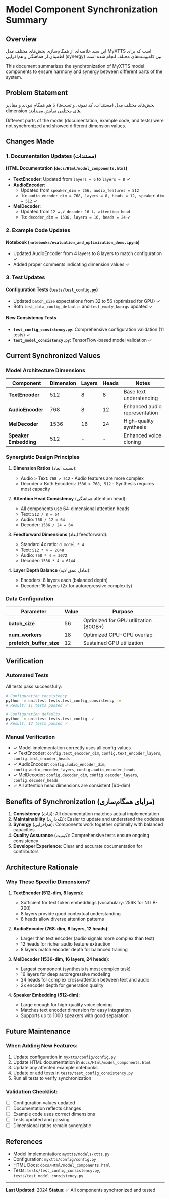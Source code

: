 # Model Component Synchronization Summary

## Overview
این سند خلاصه‌ای از همگام‌سازی بخش‌های مختلف مدل MyXTTS است که برای اطمینان از هماهنگی و هم‌افزایی (synergy) بین کامپوننت‌های مختلف انجام شده است.

This document summarizes the synchronization of MyXTTS model components to ensure harmony and synergy between different parts of the system.

## Problem Statement
بخش‌های مختلف مدل (مستندات، کد نمونه، و تست‌ها) با هم همگام نبودند و مقادیر dimension های مختلفی نمایش می‌دادند.

Different parts of the model (documentation, example code, and tests) were not synchronized and showed different dimension values.

## Changes Made

### 1. Documentation Updates (مستندات)

#### HTML Documentation (`docs/Html/model_components.html`)
- **TextEncoder**: Updated from `layers = 6` to `layers = 8` ✓
- **AudioEncoder**: 
  - Updated from `speaker_dim = 256, audio_features = 512` 
  - To: `audio_encoder_dim = 768, layers = 8, heads = 12, speaker_dim = 512` ✓
- **MelDecoder**: 
  - Updated from `12 لایه decoder با 16 attention head`
  - To: `decoder_dim = 1536, layers = 16, heads = 24` ✓

### 2. Example Code Updates

#### Notebook (`notebooks/evaluation_and_optimization_demo.ipynb`)
- Updated AudioEncoder from 4 layers to 8 layers to match configuration ✓
- Added proper comments indicating dimension values ✓

### 3. Test Updates

#### Configuration Tests (`tests/test_config.py`)
- Updated `batch_size` expectations from 32 to 56 (optimized for GPU) ✓
- Both `test_data_config_defaults` and `test_empty_kwargs` updated ✓

#### New Consistency Tests
- **`test_config_consistency.py`**: Comprehensive configuration validation (11 tests) ✓
- **`test_model_consistency.py`**: TensorFlow-based model validation ✓

## Current Synchronized Values

### Model Architecture Dimensions

| Component | Dimension | Layers | Heads | Notes |
|-----------|-----------|--------|-------|-------|
| **TextEncoder** | 512 | 8 | 8 | Base text understanding |
| **AudioEncoder** | 768 | 8 | 12 | Enhanced audio representation |
| **MelDecoder** | 1536 | 16 | 24 | High-quality synthesis |
| **Speaker Embedding** | 512 | - | - | Enhanced voice cloning |

### Synergistic Design Principles

1. **Dimension Ratios** (نسبت ابعاد):
   - Audio > Text: `768 > 512` - Audio features are more complex
   - Decoder > Both Encoders: `1536 > 768, 512` - Synthesis requires most capacity
   
2. **Attention Head Consistency** (هماهنگی attention head):
   - All components use 64-dimensional attention heads
   - Text: `512 / 8 = 64`
   - Audio: `768 / 12 = 64`
   - Decoder: `1536 / 24 = 64`
   
3. **Feedforward Dimensions** (ابعاد feedforward):
   - Standard 4x ratio: `d_model * 4`
   - Text: `512 * 4 = 2048`
   - Audio: `768 * 4 = 3072`
   - Decoder: `1536 * 4 = 6144`

4. **Layer Depth Balance** (تعادل عمق لایه):
   - Encoders: 8 layers each (balanced depth)
   - Decoder: 16 layers (2x for autoregressive complexity)

### Data Configuration

| Parameter | Value | Purpose |
|-----------|-------|---------|
| **batch_size** | 56 | Optimized for GPU utilization (80GB+) |
| **num_workers** | 18 | Optimized CPU-GPU overlap |
| **prefetch_buffer_size** | 12 | Sustained GPU utilization |

## Verification

### Automated Tests
All tests pass successfully:
```bash
# Configuration consistency
python -m unittest tests.test_config_consistency -v
# Result: 11 tests passed ✓

# Configuration defaults
python -m unittest tests.test_config -v
# Result: 12 tests passed ✓
```

### Manual Verification
- ✓ Model implementation correctly uses all config values
- ✓ TextEncoder: `config.text_encoder_dim`, `config.text_encoder_layers`, `config.text_encoder_heads`
- ✓ AudioEncoder: `config.audio_encoder_dim`, `config.audio_encoder_layers`, `config.audio_encoder_heads`
- ✓ MelDecoder: `config.decoder_dim`, `config.decoder_layers`, `config.decoder_heads`
- ✓ All attention head dimensions are consistent (64-dim)

## Benefits of Synchronization (مزایای همگام‌سازی)

1. **Consistency** (ثبات): All documentation matches actual implementation
2. **Maintainability** (نگه‌داری): Easier to update and understand the codebase
3. **Synergy** (هم‌افزایی): Components work together optimally with balanced capacities
4. **Quality Assurance** (کیفیت): Comprehensive tests ensure ongoing consistency
5. **Developer Experience**: Clear and accurate documentation for contributors

## Architecture Rationale

### Why These Specific Dimensions?

1. **TextEncoder (512-dim, 8 layers)**:
   - Sufficient for text token embeddings (vocabulary: 256K for NLLB-200)
   - 8 layers provide good contextual understanding
   - 8 heads allow diverse attention patterns

2. **AudioEncoder (768-dim, 8 layers, 12 heads)**:
   - Larger than text encoder (audio signals more complex than text)
   - 12 heads for richer audio feature extraction
   - 8 layers match encoder depth for balanced training

3. **MelDecoder (1536-dim, 16 layers, 24 heads)**:
   - Largest component (synthesis is most complex task)
   - 16 layers for deep autoregressive modeling
   - 24 heads for complex cross-attention between text and audio
   - 2x encoder depth for generation quality

4. **Speaker Embedding (512-dim)**:
   - Large enough for high-quality voice cloning
   - Matches text encoder dimension for easy integration
   - Supports up to 1000 speakers with good separation

## Future Maintenance

### When Adding New Features:
1. Update configuration in `myxtts/config/config.py`
2. Update HTML documentation in `docs/Html/model_components.html`
3. Update any affected example notebooks
4. Update or add tests in `tests/test_config_consistency.py`
5. Run all tests to verify synchronization

### Validation Checklist:
- [ ] Configuration values updated
- [ ] Documentation reflects changes
- [ ] Example code uses correct dimensions
- [ ] Tests updated and passing
- [ ] Dimensional ratios remain synergistic

## References

- Model Implementation: `myxtts/models/xtts.py`
- Configuration: `myxtts/config/config.py`
- HTML Docs: `docs/Html/model_components.html`
- Tests: `tests/test_config_consistency.py`, `tests/test_model_consistency.py`

---

**Last Updated**: 2024
**Status**: ✅ All components synchronized and tested
